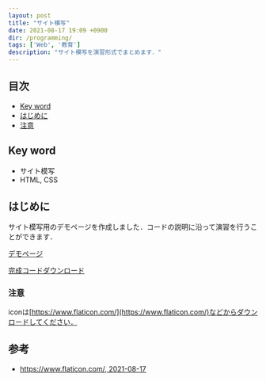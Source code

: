 ```yaml
---
layout: post
title: "サイト模写"
date: 2021-08-17 19:09 +0900
dir: /programming/
tags: ['Web', '教育']
description: "サイト模写を演習形式でまとめます．"
---
```


## 目次
- [Key word](#key-word)
- [はじめに](#はじめに)
- [注意](#注意)

## Key word
- サイト模写
- HTML, CSS

## はじめに
サイト模写用のデモページを作成しました．コードの説明に沿って演習を行うことができます．

[デモページ](/programming/code/demo/index.html)

[完成コードダウンロード](/programming/code/demo.zip)

<!-- TODO:解説 -->

### 注意
iconは[https://www.flaticon.com/](https://www.flaticon.com/)などからダウンロードしてください．

<!-- ## まとめ -->

## 参考
- [https://www.flaticon.com/, 2021-08-17](https://www.flaticon.com/)
